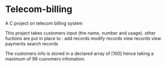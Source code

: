 # Telecom-billing
A C project on telecom billing system

This project takes customers input (the name, number and usage).
other fuctions are put in place to  :
     add records
     modify records
     view records
     view payments 
     search records 
     
 The customers info is stored in a declared array of [100] hence taking a maximum of 99 cusromers infomation.    

